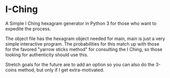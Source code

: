 # I-Ching
A Simple I Ching hexagram generator in Python 3 for those who want to expedite the process.

The object file has the hexagram object needed for main, main is just a very simple interactive program. The probabilities for this match up with those for the favored "yarrow sticks method" for consulting the I Ching, so those looking for authenticity should use this.

Stretch goals for the future are to add an option so you can also do the 3-coins method, but only if I get extra-motivated.
